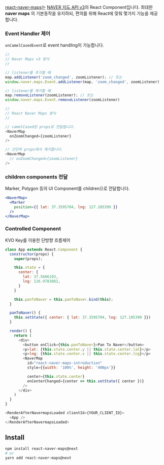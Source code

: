 
[react-naver-maps](https://github.com/zeakd/react-naver-maps)는 [NAVER 지도 API v3](https://navermaps.github.io/maps.js/docs/index.html)의 React Component입니다. 최대한 **naver maps** 의 기본동작을 유지하되, 편의를 위해 React에 맞춰 몇가지 기능을 제공합니다.

### Event Handler 제어

`onCamelCasedEvent`로 event handling이 가능합니다.

``` js static 
//
// Naver Maps v3 방식
//

// listener를 추가할 때
map.addListener('zoom_changed', zoomListener); // 또는 
window.naver.maps.Event.addListener(map, 'zoom_changed', zoomListener)

// listener를 제거할 때
map.removeListener(zoomListener); // 또는
window.naver.maps.Event.removeListener(zoomListener)

//
// React Naver Maps 방식
// 

// camelCased된 props로 전달됩니다.
<NaverMap 
  onZoomChanged={zoomListener}
/>

// 간단히 props에서 제거합니다.
<NaverMap 
  // onZoomChanged={zoomListener}
/>

```

### children components 전달

Marker, Polygon 등의 UI Component를 children으로 전달합니다.

``` jsx static
<NaverMap>
  <Marker
    position={{ lat: 37.3595704, lng: 127.105399 }}
  />
</NaverMap>
```
 
### Controlled Component

KVO Key를 이용한 단방향 흐름제어

``` js static
class App extends React.Component {
  constructor(props) {
    super(props);

    this.state = {
      center: {
        lat: 37.5666103,
        lng: 126.9783882,
      }
    }

    this.panToNaver = this.panToNaver.bind(this);
  }

  panToNaver() {
    this.setState({ center: { lat: 37.3595704, lng: 127.105399 }})
  }

  render() {
    return (
      <div>
        <button onClick={this.panToNaver}>Pan To Naver</button>
        <p>lat: {this.state.center.y || this.state.center.lat}</p>
        <p>lng: {this.state.center.x || this.state.center.lng}</p>
        <NaverMap 
          id="react-naver-maps-introduction"
          style={{width: '100%', height: '400px'}}

          center={this.state.center}
          onCenterChanged={center => this.setState({ center })}
        />
      </div>
    )
  }
}

<RenderAfterNavermapsLoaded clientId={YOUR_CLIENT_ID}>
  <App />
</RenderAfterNavermapsLoaded>
```

## Install

``` bash
npm install react-naver-maps@next
# or 
yarn add react-naver-maps@next
```
